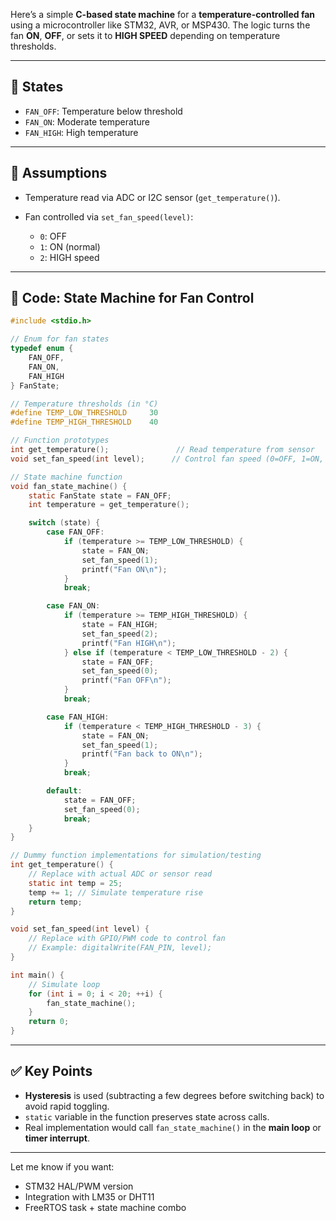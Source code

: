 Here’s a simple **C-based state machine** for a **temperature-controlled fan** using a microcontroller like STM32, AVR, or MSP430. The logic turns the fan **ON**, **OFF**, or sets it to **HIGH SPEED** depending on temperature thresholds.

---

## 🧠 **States**

* `FAN_OFF`: Temperature below threshold
* `FAN_ON`: Moderate temperature
* `FAN_HIGH`: High temperature

---

## 🔧 **Assumptions**

* Temperature read via ADC or I2C sensor (`get_temperature()`).
* Fan controlled via `set_fan_speed(level)`:

  * `0`: OFF
  * `1`: ON (normal)
  * `2`: HIGH speed

---

## 🧱 **Code: State Machine for Fan Control**

```c
#include <stdio.h>

// Enum for fan states
typedef enum {
    FAN_OFF,
    FAN_ON,
    FAN_HIGH
} FanState;

// Temperature thresholds (in °C)
#define TEMP_LOW_THRESHOLD     30
#define TEMP_HIGH_THRESHOLD    40

// Function prototypes
int get_temperature();               // Read temperature from sensor
void set_fan_speed(int level);      // Control fan speed (0=OFF, 1=ON, 2=HIGH)

// State machine function
void fan_state_machine() {
    static FanState state = FAN_OFF;
    int temperature = get_temperature();

    switch (state) {
        case FAN_OFF:
            if (temperature >= TEMP_LOW_THRESHOLD) {
                state = FAN_ON;
                set_fan_speed(1);
                printf("Fan ON\n");
            }
            break;

        case FAN_ON:
            if (temperature >= TEMP_HIGH_THRESHOLD) {
                state = FAN_HIGH;
                set_fan_speed(2);
                printf("Fan HIGH\n");
            } else if (temperature < TEMP_LOW_THRESHOLD - 2) {
                state = FAN_OFF;
                set_fan_speed(0);
                printf("Fan OFF\n");
            }
            break;

        case FAN_HIGH:
            if (temperature < TEMP_HIGH_THRESHOLD - 3) {
                state = FAN_ON;
                set_fan_speed(1);
                printf("Fan back to ON\n");
            }
            break;

        default:
            state = FAN_OFF;
            set_fan_speed(0);
            break;
    }
}

// Dummy function implementations for simulation/testing
int get_temperature() {
    // Replace with actual ADC or sensor read
    static int temp = 25;
    temp += 1; // Simulate temperature rise
    return temp;
}

void set_fan_speed(int level) {
    // Replace with GPIO/PWM code to control fan
    // Example: digitalWrite(FAN_PIN, level);
}

int main() {
    // Simulate loop
    for (int i = 0; i < 20; ++i) {
        fan_state_machine();
    }
    return 0;
}
```

---

## ✅ **Key Points**

* **Hysteresis** is used (subtracting a few degrees before switching back) to avoid rapid toggling.
* `static` variable in the function preserves state across calls.
* Real implementation would call `fan_state_machine()` in the **main loop** or **timer interrupt**.

---

Let me know if you want:

* STM32 HAL/PWM version
* Integration with LM35 or DHT11
* FreeRTOS task + state machine combo
